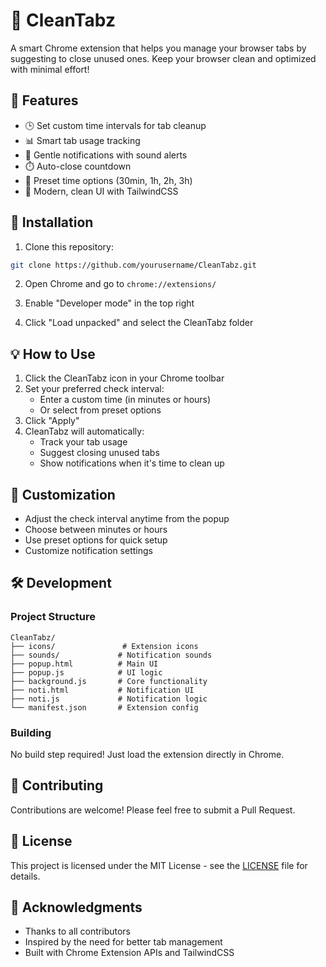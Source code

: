 # 🧠 CleanTabz

A smart Chrome extension that helps you manage your browser tabs by suggesting to close unused ones. Keep your browser clean and optimized with minimal effort!

## 🌟 Features

- 🕒 Set custom time intervals for tab cleanup
- 📊 Smart tab usage tracking
- 🔔 Gentle notifications with sound alerts
- ⏱️ Auto-close countdown
- 🎯 Preset time options (30min, 1h, 2h, 3h)
- 🎨 Modern, clean UI with TailwindCSS

## 🚀 Installation

1. Clone this repository:
```bash
git clone https://github.com/yourusername/CleanTabz.git
```

2. Open Chrome and go to `chrome://extensions/`

3. Enable "Developer mode" in the top right

4. Click "Load unpacked" and select the CleanTabz folder

## 💡 How to Use

1. Click the CleanTabz icon in your Chrome toolbar
2. Set your preferred check interval:
   - Enter a custom time (in minutes or hours)
   - Or select from preset options
3. Click "Apply"
4. CleanTabz will automatically:
   - Track your tab usage
   - Suggest closing unused tabs
   - Show notifications when it's time to clean up

## 🔧 Customization

- Adjust the check interval anytime from the popup
- Choose between minutes or hours
- Use preset options for quick setup
- Customize notification settings

## 🛠️ Development

### Project Structure
```
CleanTabz/
├── icons/               # Extension icons
├── sounds/             # Notification sounds
├── popup.html          # Main UI
├── popup.js            # UI logic
├── background.js       # Core functionality
├── noti.html           # Notification UI
├── noti.js             # Notification logic
└── manifest.json       # Extension config
```

### Building
No build step required! Just load the extension directly in Chrome.

## 🤝 Contributing

Contributions are welcome! Please feel free to submit a Pull Request.

## 📝 License

This project is licensed under the MIT License - see the [LICENSE](LICENSE) file for details.

## 🙏 Acknowledgments

- Thanks to all contributors
- Inspired by the need for better tab management
- Built with Chrome Extension APIs and TailwindCSS 